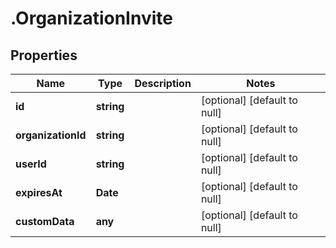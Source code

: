 # .OrganizationInvite

## Properties
Name | Type | Description | Notes
------------ | ------------- | ------------- | -------------
**id** | **string** |  | [optional] [default to null]
**organizationId** | **string** |  | [optional] [default to null]
**userId** | **string** |  | [optional] [default to null]
**expiresAt** | **Date** |  | [optional] [default to null]
**customData** | **any** |  | [optional] [default to null]


